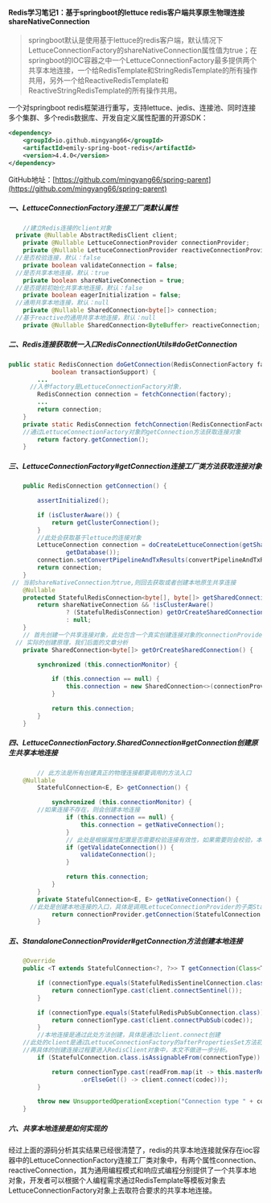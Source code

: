 #### Redis学习笔记1：基于springboot的lettuce redis客户端共享原生物理连接shareNativeConnection

> springboot默认是使用基于lettuce的redis客户端，默认情况下LettuceConnectionFactory的shareNativeConnection属性值为true；在springboot的IOC容器之中一个LettuceConnectionFactory最多提供两个共享本地连接，一个给RedisTemplate和StringRedisTemplate的所有操作共用，另外一个给ReactiveRedisTemplate和ReactiveStringRedisTemplate的所有操作共用。

一个对springboot redis框架进行重写，支持lettuce、jedis、连接池、同时连接多个集群、多个redis数据库、开发自定义属性配置的开源SDK：

```xml
<dependency>
    <groupId>io.github.mingyang66</groupId>
    <artifactId>emily-spring-boot-redis</artifactId>
    <version>4.4.0</version>
</dependency>
```

GitHub地址：[https://github.com/mingyang66/spring-parent](https://github.com/mingyang66/spring-parent)

##### 一、LettuceConnectionFactory连接工厂类默认属性

```java
	//建立Redis连接的client对象
  private @Nullable AbstractRedisClient client;
	private @Nullable LettuceConnectionProvider connectionProvider;
	private @Nullable LettuceConnectionProvider reactiveConnectionProvider;
  //是否校验连接，默认：false
	private boolean validateConnection = false;
  //是否共享本地连接，默认：true
	private boolean shareNativeConnection = true;
  //是否提前初始化共享本地连接，默认：false
	private boolean eagerInitialization = false;
  //通用共享本地连接，默认：null
	private @Nullable SharedConnection<byte[]> connection;
  //基于reactive的通用共享本地连接，默认：null
	private @Nullable SharedConnection<ByteBuffer> reactiveConnection;
```



##### 二、Redis连接获取统一入口RedisConnectionUtils#doGetConnection

```java
public static RedisConnection doGetConnection(RedisConnectionFactory factory, boolean allowCreate, boolean bind,
			boolean transactionSupport) {
		...
      //入参factory是LettuceConnectionFactory对象，
		RedisConnection connection = fetchConnection(factory);
		...
		return connection;
	}
	private static RedisConnection fetchConnection(RedisConnectionFactory factory) {
    //通过LettuceConnectionFactory对象的getConnection方法获取连接对象
		return factory.getConnection();
	}
```

##### 三、LettuceConnectionFactory#getConnection连接工厂类方法获取连接对象

```java
	public RedisConnection getConnection() {

		assertInitialized();

		if (isClusterAware()) {
			return getClusterConnection();
		}
		//此处会获取基于lettuce的连接对象
		LettuceConnection connection = doCreateLettuceConnection(getSharedConnection(), connectionProvider, getTimeout(),
				getDatabase());
		connection.setConvertPipelineAndTxResults(convertPipelineAndTxResults);
		return connection;
	}
 // 当前shareNativeConnection为true,则回去获取或者创建本地原生共享连接
	@Nullable
	protected StatefulRedisConnection<byte[], byte[]> getSharedConnection() {
		return shareNativeConnection && !isClusterAware()
				? (StatefulRedisConnection) getOrCreateSharedConnection().getConnection()
				: null;
	}
	// 首先创建一个共享连接对象，此处包含一个真实创建连接对象的connectionProvider对象，实际是StandaloneConnectionProvider
  // 实际的创建原理，我们后面的文章分析
	private SharedConnection<byte[]> getOrCreateSharedConnection() {

		synchronized (this.connectionMonitor) {

			if (this.connection == null) {
				this.connection = new SharedConnection<>(connectionProvider);
			}

			return this.connection;
		}
	}
```

##### 四、LettuceConnectionFactory.SharedConnection#getConnection创建原生共享本地连接

```java
		// 此方法是所有创建真正的物理连接都要调用的方法入口
    @Nullable
		StatefulConnection<E, E> getConnection() {

			synchronized (this.connectionMonitor) {
        //如果连接不存在，则会创建本地连接
				if (this.connection == null) {
					this.connection = getNativeConnection();
				}
				// 此处是根据属性配置是否需要校验连接有效性，如果需要则会校验，本文不做重点分析
				if (getValidateConnection()) {
					validateConnection();
				}

				return this.connection;
			}
		}
		private StatefulConnection<E, E> getNativeConnection() {
      //此处是创建本地连接的入口，具体是调用LettuceConnectionProvider的子类StandaloneConnectionProvider
			return connectionProvider.getConnection(StatefulConnection.class);
		}
```

##### 五、StandaloneConnectionProvider#getConnection方法创建本地连接

```java
	@Override
	public <T extends StatefulConnection<?, ?>> T getConnection(Class<T> connectionType) {

		if (connectionType.equals(StatefulRedisSentinelConnection.class)) {
			return connectionType.cast(client.connectSentinel());
		}

		if (connectionType.equals(StatefulRedisPubSubConnection.class)) {
			return connectionType.cast(client.connectPubSub(codec));
		}
		//本地连接是通过此处方法创建，具体是通过client.connect创建
    //此处的client是通过LettuceConnectionFactory的afterPropertiesSet方法初始化的client对象
    //再具体的创建连接过程要进入RedisClient对象中，本文不做进一步分析。
		if (StatefulConnection.class.isAssignableFrom(connectionType)) {

			return connectionType.cast(readFrom.map(it -> this.masterReplicaConnection(redisURISupplier.get(), it))
					.orElseGet(() -> client.connect(codec)));
		}

		throw new UnsupportedOperationException("Connection type " + connectionType + " not supported");
	}
```

##### 六、共享本地连接是如何实现的

​		经过上面的源码分析其实结果已经很清楚了，redis的共享本地连接就保存在ioc容器中的LettuceConnectionFactory连接工厂类对象中，有两个属性connection、reactiveConnection，其为通用编程模式和响应式编程分别提供了一个共享本地对象，开发者可以根据个人编程需求通过RedisTemplate等模板对象去LettuceConnectionFactory对象上去取符合要求的共享本地连接。